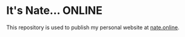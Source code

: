 # It's Nate... ONLINE

This repository is used to publish my personal website at [nate.online](nate.online).
